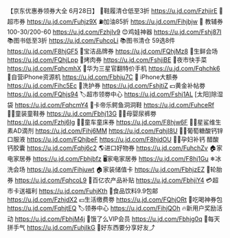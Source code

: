 【京东优惠券领券大全 6月28日】
👟鞋履清仓低至3折
https://u.jd.com/FzhjirE
🛒超市券
https://u.jd.com/Fuhjz9X 
⛽加油85折
https://u.jd.com/Fihjbjw
📖 教辅券100-30/200-60
https://u.jd.com/FzhjIv9
😊鸡娃神器
https://u.jd.com/Fshj87I
📚图书低至3折
https://u.jd.com/FuhcoLi
📚图书清仓 59选8件
https://u.jd.com/F8hjGF5
🧴宝洁品牌券
https://u.jd.com/FQhjMz8
🍉生鲜会场
https://u.jd.com/FQhjLpp
🥩烤肉券
https://u.jd.com/FshjiBE
🍲夜市快手菜
https://u.jd.com/FqhcmhX
📱华为三星官翻特价手机
https://u.jd.com/Fqhchk6
📱自营iPhone资源机
https://u.jd.com/Fbhju7C
 iPhone大额券
https://u.jd.com/Fihc5Ec
🧴洗护券
https://u.jd.com/FshjtiZ
💵黄金补帖劵
https://u.jd.com/FQhjs94
🏷超市领劵中心
https://u.jd.com/Fshj1AL
[太阳]除湿袋
https://u.jd.com/FqhcmY4
🐊卡帝乐鳄鱼洞洞鞋
https://u.jd.com/FuhceRf
👶🏻童装童鞋券
https://u.jd.com/Fbhj13G
👶🏻母婴尿裤劵
https://u.jd.com/Fzhj6Ig
👶🏻童车童床券
https://u.jd.com/F8hjw6F
 👶🏻星鲨维生素AD滴剂
https://u.jd.com/Fihj6MM
https://u.jd.com/FqhjI8U
 👶🏻葡萄糖酸钙锌口服液
https://u.jd.com/FQhjbeF
https://u.jd.com/F8hjdOU
🤰🏻孕妇补钙 醋酸钙胶囊
https://u.jd.com/Fqhj6c2
🌎进口好物券
https://u.jd.com/FuhchZv
🏠家电家居券
https://u.jd.com/Fbhjbfz
🖥家电家居券
https://u.jd.com/F8hj1Gu
❄冰洗会场
https://u.jd.com/Fihjuwt
🏠家装储值卡
https://u.jd.com/FbhjzEZ
🛞轮胎券
https://u.jd.com/FqhcoL9
🌽百亿农产品补贴
https://u.jd.com/FbhjiY4
💳超市卡送福利
https://u.jd.com/FuhjKth
🥤食品饮料9.9包邮
https://u.jd.com/FzhjdX2
💴生活缴费劵
https://u.jd.com/FQhjORt
🍕吃喝神券包
https://u.jd.com/FqhjtEQ
🏷领券中心
https://u.jd.com/FihjQOh
🔥新用户奖励活动
https://u.jd.com/FbhjM4j
🛵饿了么VIP会员
https://u.jd.com/Fbhjg0q
🎰每天拼手气
https://u.jd.com/FuhjIkG
🥳好东西要分享好友⤴